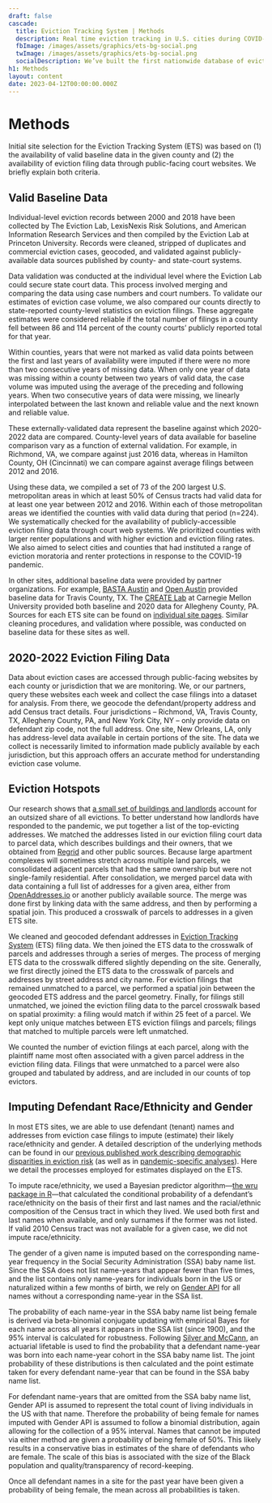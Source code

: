 ```yaml
---
draft: false
cascade:
  title: Eviction Tracking System | Methods
  description: Real time eviction tracking in U.S. cities during COVID-19.
  fbImage: /images/assets/graphics/ets-bg-social.png
  twImage: /images/assets/graphics/ets-bg-social.png
  socialDescription: We’ve built the first nationwide database of evictions.
h1: Methods
layout: content
date: 2023-04-12T00:00:00.000Z
---
```

# Methods

Initial site selection for the Eviction Tracking System (ETS) was based on (1) the availability of valid baseline data in the given county and (2) the availability of eviction filing data through public-facing court websites. We briefly explain both criteria.

## Valid Baseline Data

Individual-level eviction records between 2000 and 2018 have been collected by The Eviction Lab, LexisNexis Risk Solutions, and American Information Research Services and then compiled by the Eviction Lab at Princeton University. Records were cleaned, stripped of duplicates and commercial eviction cases, geocoded, and validated against publicly-available data sources published by county- and state-court systems.

Data validation was conducted at the individual level where the Eviction Lab could secure state court data. This process involved merging and comparing the data using case numbers and court numbers. To validate our estimates of eviction case volume, we also compared our counts directly to state-reported county-level statistics on eviction filings. These aggregate estimates were considered reliable if the total number of filings in a county fell between 86 and 114 percent of the county courts’ publicly reported total for that year.

Within counties, years that were not marked as valid data points between the first and last years of availability were imputed if there were no more than two consecutive years of missing data. When only one year of data was missing within a county between two years of valid data, the case volume was imputed using the average of the preceding and following years. When two consecutive years of data were missing, we linearly interpolated between the last known and reliable value and the next known and reliable value.

These externally-validated data represent the baseline against which 2020-2022 data are compared. County-level years of data available for baseline comparison vary as a function of external validation. For example, in Richmond, VA, we compare against just 2016 data, whereas in Hamilton County, OH (Cincinnati) we can compare against average filings between 2012 and 2016. 

Using these data, we compiled a set of 73 of the 200 largest U.S. metropolitan areas in which at least 50% of Census tracts had valid data for at least one year between 2012 and 2016. Within each of those metropolitan areas we identified the counties with valid data during that period (n=224). We systematically checked for the availability of publicly-accessible eviction filing data through court web systems. We prioritized counties with larger renter populations and with higher eviction and eviction filing rates. We also aimed to select cities and counties that had instituted a range of eviction moratoria and renter protections in response to the COVID-19 pandemic.

In other sites, additional baseline data were provided by partner organizations. For example, [BASTA Austin](http://www.bastaaustin.org/) and [Open Austin](https://www.open-austin.org/) provided baseline data for Travis County, TX. The [CREATE Lab](https://www.cmucreatelab.org/home) at Carnegie Mellon University provided both baseline and 2020 data for Allegheny County, PA. Sources for each ETS site can be found on [individual site pages](https://evictionlab.org/eviction-tracking/). Similar cleaning procedures, and validation where possible, was conducted on baseline data for these sites as well. 

## 2020-2022 Eviction Filing Data

Data about eviction cases are accessed through public-facing websites by each county or jurisdiction that we are monitoring. We, or our partners, query these websites each week and collect the case filings into a dataset for analysis. From there, we geocode the defendant/property address and add Census tract details. Four jurisdictions – Richmond, VA, Travis County, TX, Allegheny County, PA, and New York City, NY – only provide data on defendant zip code, not the full address. One site, New Orleans, LA, only has address-level data available in certain portions of the site. The data we collect is necessarily limited to information made publicly available by each jurisdiction, but this approach offers an accurate method for understanding eviction case volume.

## Eviction Hotspots

Our research shows that [a small set of buildings and landlords](https://evictionlab.org/top-evicting-landlords-drive-us-eviction-crisis/) account for an outsized share of all evictions. To better understand how landlords have responded to the pandemic, we put together a list of the top-evicting addresses. We matched the addresses listed in our eviction filing court data to parcel data, which describes buildings and their owners, that we obtained from [Regrid](https://regrid.com/) and other public sources. Because large apartment complexes will sometimes stretch across multiple land parcels, we consolidated adjacent parcels that had the same ownership but were not single-family residential. After consolidation, we merged parcel data with data containing a full list of addresses for a given area, either from [OpenAddresses.io](https://openaddresses.io/) or another publicly available source. The merge was done first by linking data with the same address, and then by performing a spatial join. This produced a crosswalk of parcels to addresses in a given ETS site. 

We cleaned and geocoded defendant addresses in [Eviction Tracking System](https://evictionlab.org/eviction-tracking/) (ETS) filing data. We then joined the ETS data to the crosswalk of parcels and addresses through a series of merges. The process of merging ETS data to the crosswalk differed slightly depending on the site. Generally, we first directly joined the ETS data to the crosswalk of parcels and addresses by street address and city name. For eviction filings that remained unmatched to a parcel, we performed a spatial join between the geocoded ETS address and the parcel geometry. Finally, for filings still unmatched, we joined the eviction filing data to the parcel crosswalk based on spatial proximity: a filing would match if within 25 feet of a parcel. We kept only unique matches between ETS eviction filings and parcels; filings that matched to multiple parcels were left unmatched. 

We counted the number of eviction filings at each parcel, along with the plaintiff name most often associated with a given parcel address in the eviction filing data. Filings that were unmatched to a parcel were also grouped and tabulated by address, and are included in our counts of top evictors.

## Imputing Defendant Race/Ethnicity and Gender

In most ETS sites, we are able to use defendant (tenant) names and addresses from eviction case filings to impute (estimate) their likely race/ethnicity and gender. A detailed description of the underlying methods can be found in our [previous published work describing demographic disparities in eviction risk](https://evictionlab.org/demographics-of-eviction/) (as well as in [pandemic-specific analyses](https://evictionlab.org/demographics-of-eviction/)). Here we detail the processes employed for estimates displayed on the ETS.

To impute race/ethnicity, we used a Bayesian predictor algorithm—[the wru package in R](https://github.com/kosukeimai/wru)—that calculated the conditional probability of a defendant’s race/ethnicity on the basis of their first and last names and the racial/ethnic composition of the Census tract in which they lived. We used both first and last names when available, and only surnames if the former was not listed. If valid 2010 Census tract was not available for a given case, we did not impute race/ethnicity. 

The gender of a given name is imputed based on the corresponding name-year frequency in the Social Security Administration (SSA) baby name list. Since the SSA does not list name-years that appear fewer than five times, and the list contains only name-years for individuals born in the US or naturalized within a few months of birth, we rely on [Gender API](https://gender-api.com/en/) for all names without a corresponding name-year in the SSA list.

The probability of each name-year in the SSA baby name list being female is derived via beta-binomial conjugate updating with empirical Bayes for each name across all years it appears in the SSA list (since 1900), and the 95% interval is calculated for robustness. Following [Silver and McCann](https://fivethirtyeight.com/features/how-to-tell-someones-age-when-all-you-know-is-her-name/), an actuarial lifetable is used to find the probability that a defendant name-year was born into each name-year cohort in the SSA baby name list. The joint probability of these distributions is then calculated and the point estimate taken for every defendant name-year that can be found in the SSA baby name list.

For defendant name-years that are omitted from the SSA baby name list, Gender API is assumed to represent the total count of living individuals in the US with that name. Therefore the probability of being female for names imputed with Gender API is assumed to follow a binomial distribution, again allowing for the collection of a 95% interval. Names that cannot be imputed via either method are given a probability of being female of 50%. This likely results in a conservative bias in estimates of the share of defendants who are female. The scale of this bias is associated with the size of the Black population and quality/transparency of record-keeping. 

Once all defendant names in a site for the past year have been given a probability of being female, the mean across all probabilities is taken. 